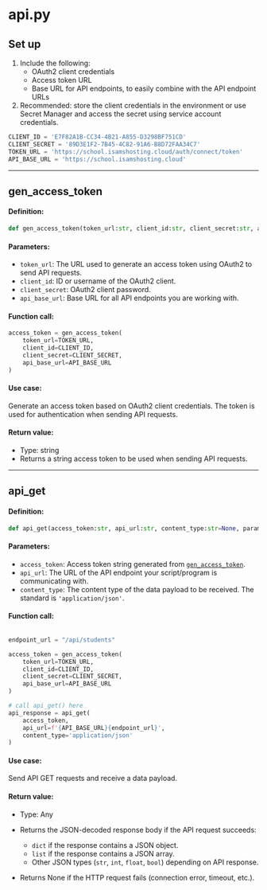# api.py

## Set up

1. Include the following:
   - OAuth2 client credentials
   - Access token URL
   - Base URL for API endpoints, to easily combine with the API endpoint URLs
3. Recommended: store the client credentials in the environment or use Secret Manager and access the secret using service account credentials.

```py
CLIENT_ID = 'E7F82A1B-CC34-4B21-A855-D3298BF751CD'
CLIENT_SECRET = '89D3E1F2-7B45-4C82-91A6-B8D72FAA34C7'
TOKEN_URL = 'https://school.isamshosting.cloud/auth/connect/token'
API_BASE_URL = 'https://school.isamshosting.cloud'
```

---

## gen_access_token

#### **Definition:**
```py
def gen_access_token(token_url:str, client_id:str, client_secret:str, api_base_url:str) -> str:
```

#### **Parameters:**
- `token_url`: The URL used to generate an access token using OAuth2 to send API requests.
- `client_id`: ID or username of the OAuth2 client.
- `client_secret`: OAuth2 client password.
- `api_base_url`: Base URL for all API endpoints you are working with.

#### **Function call:**
```py
access_token = gen_access_token(
	token_url=TOKEN_URL,
	client_id=CLIENT_ID,
	client_secret=CLIENT_SECRET,
	api_base_url=API_BASE_URL
)
```

#### **Use case:**
Generate an access token based on OAuth2 client credentials. The token is used for authentication when sending API requests.

#### **Return value:**
- Type: string
- Returns a string access token to be used when sending API requests.


---

## api_get

#### **Definition:**
```py
def api_get(access_token:str, api_url:str, content_type:str=None, params:dict=None) -> Any:
```

#### **Parameters:**
- `access_token`: Access token string generated from [`gen_access_token`](https://github.com/nacht29/Python-tools-for-Google/blob/main/docs/api.md#gen_access_token).
- `api_url`: The URL of the API endpoint your script/program is communicating with.
- `content_type`: The content type of the data payload to be received. The standard is `'application/json'`.

#### **Function call:**
```py

endpoint_url = "/api/students"

access_token = gen_access_token(
	token_url=TOKEN_URL,
	client_id=CLIENT_ID,
	client_secret=CLIENT_SECRET,
	api_base_url=API_BASE_URL
)

# call api_get() here
api_response = api_get(
	access_token,
	api_url=f'{API_BASE_URL}{endpoint_url}',
	content_type='application/json'
)
```

#### **Use case:**
Send API GET requests and receive a data payload.

#### **Return value:**
- Type: Any
- Returns the JSON-decoded response body if the API request succeeds:
	- `dict` if the response contains a JSON object.
	- `list` if the response contains a JSON array.
	- Other JSON types (`str`, `int`, `float`, `bool`) depending on API response.

- Returns None if the HTTP request fails (connection error, timeout, etc.).
